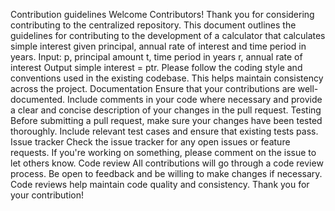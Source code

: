 Contribution guidelines Welcome Contributors! 
Thank you for considering contributing to the centralized repository. This document outlines the guidelines for contributing to the development of a calculator that calculates simple interest given principal, annual rate of interest and time period in years. 
Input: p, principal amount t, time period in years r, annual rate of interest 
Output simple interest = ptr. 
Please follow the coding style and conventions used in the existing codebase. This helps maintain consistency across the project. Documentation Ensure that your contributions are well-documented. Include comments in your code where necessary and provide a clear and concise description of your changes in the pull request. 
Testing Before submitting a pull request, make sure your changes have been tested thoroughly. Include relevant test cases and ensure that existing tests pass. 
Issue tracker Check the issue tracker for any open issues or feature requests. If you're working on something, please comment on the issue to let others know. 
Code review All contributions will go through a code review process. Be open to feedback and be willing to make changes if necessary. Code reviews help maintain code quality and consistency. Thank you for your contribution!
